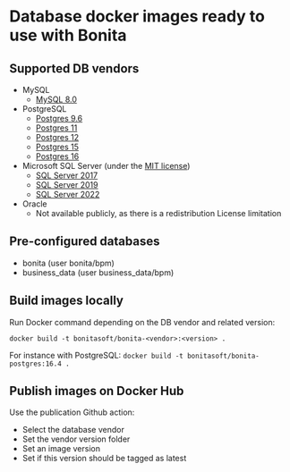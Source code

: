 # Database docker images ready to use with Bonita

## Supported DB vendors

* MySQL
    * [MySQL 8.0](mysql/8.0/README.md)
* PostgreSQL
    * [Postgres 9.6](postgres/9.6/README.md)
    * [Postgres 11](postgres/11/README.md)
    * [Postgres 12](postgres/12/README.md)
    * [Postgres 15](postgres/15/README.md)
    * [Postgres 16](postgres/16/README.md)
* Microsoft SQL Server (under the [MIT license](https://github.com/microsoft/mssql-docker/blob/master/LICENSE))
    * [SQL Server 2017](sqlserver/2017/README.md)
    * [SQL Server 2019](sqlserver/2019/README.md)
    * [SQL Server 2022](sqlserver/2022/README.md)
* Oracle
    * Not available publicly, as there is a redistribution License limitation

## Pre-configured databases

* bonita (user bonita/bpm)
* business_data (user business_data/bpm)

## Build images locally

Run Docker command depending on the DB vendor and related version:

```shell
docker build -t bonitasoft/bonita-<vendor>:<version> .
```

For instance with PostgreSQL: `docker build -t bonitasoft/bonita-postgres:16.4 .`

## Publish images on Docker Hub

Use the publication Github action:

* Select the database vendor
* Set the vendor version folder
* Set an image version
* Set if this version should be tagged as latest 
